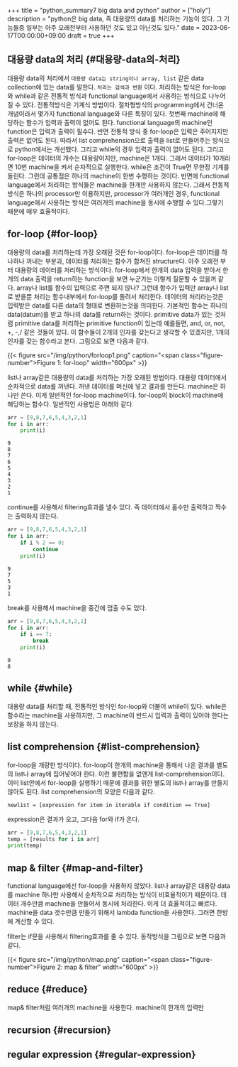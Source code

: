 +++
title = "python_summary7 big data and python"
author = ["holy"]
description = "python은 big data, 즉 대용량의 data를 처리하는 기능이 있다. 그 기능들중 일부는 아주 오래전부터 사용하던 것도 있고 아닌것도 있다."
date = 2023-06-17T00:00:00+09:00
draft = true
+++

## 대용량 data의 처리 {#대용량-data의-처리}

대용량 data의 처리에서 `대용량 data는 string이나 array, list` 같은
data collection에 있는 data를 말한다. `처리는 검색과 변환`
이다. 처리하는 방식은 for-loop와 while과 같은 전통적 방식과 functional
language에서 사용하는 방식으로 나누어 질 수 있다. 전통적방식은 기계식
방법이다. 절차형방식의 programming에서 건너온 개념이라서 몇가지
functional language와 다른 특징이 있다. 첫번째 machine에 해당하는
함수가 입력과 출력이 없어도 된다. functional language의 machine인
function은 입력과 출력이 필수다. 반면 전통적 방식 중 for-loop은 입력은
주어지지만 출력은 없어도 된다. 따라서 list comprehension으로 출력을
list로 만들어주는 방식으로 python에서는 개선했다. 그리고 while의 경우
입력과 출력이 없어도 된다. 그리고 for-loop은 데이터의 개수는
대용량이지만, machine은 1개다. 그래서 데이터가 10개라면 10번 machine을
켜서 순차적으로 실행한다. while은 조건이 True면 무한정 기계를
돌린다. 그런데 공통점은 하나의 machine이 한번 수행하는 것이다. 반면에
functional language에서 처리하는 방식들은 machine을 한개만 사용하지
않는다. 그래서 전동적 방식은 하나의 processor만 이용하지만,
processor가 여러개인 경우, functional language에서 사용하는 방식은
여러개의 machine을 동시에 수행할 수 있다.그렇기 때문에 매우
효율적이다.


## for-loop {#for-loop}

대용량의 data를 처리하는데 가장 오래된 것은 for-loop이다. for-loop은
데이터를 하나하나 꺼내는 부분과, 데이터를 처리하는 함수가 합쳐진
structure다. 아주 오래전 부터 대용량의 데이터를 처리하는
방식이다. for-loop에서 한개의 data 입력을 받아서 한개의 data 출력을
return하는 function을 보면 누군가는 이렇게 질문할 수 있을꺼
같다. array나 list를 함수의 입력으로 주면 되지 않나? 그런데 함수가
입력만 array나 list로 받을뿐 처리는 함수내부에서 for-loop를 돌려서
처리한다. 데이터의 처리라는것은 입력받은 data를 다른 data의 형태로
변환하는것을 의미한다. 기본적인 함수는 하나의 data(datum)를 받고
하나의 data를 return하는 것이다. primitive data가 있는 것처럼
primitive data를 처리하는 primitive function이 있는데 예를들면, and,
or, not, +, -,/ 같은 것들이 있다. 이 함수들이 2개의 인자를 갖는다고
생각할 수 있겠지만, 1개의 인자를 갖는 함수라고 본다. 그림으로 보면
다음과 같다.

<a id="figure--for-loop"></a>

{{< figure src="/img/python/forloop1.png" caption="<span class=\"figure-number\">Figure 1: </span>for-loop" width="600px" >}}

list나 array같은 대용량의 data를 처리하는 가장 오래된 방법이다. 대용량
데이터에서 순차적으로 data를 꺼낸다. 꺼낸 데이터를 머신에 넣고 결과를
만든다. machine은 하나만 쓴다. 이게 일반적인 for-loop
machine이다. for-loop의 block이 machine에 해당하는 함수다. 일반적인
사용법은 아래와 같다.

```python
arr = [9,8,7,6,5,4,3,2,1]
for i in arr:
    print(i)

```

```text
9
8
7
6
5
4
3
2
1
```

continue를 사용해서 filtering효과를 낼수 있다. 즉 데이터에서 홀수만
출력하고 짝수는 출력하지 않는다.

```python
arr = [9,8,7,6,5,4,3,2,1]
for i in arr:
    if i % 2 == 0:
        continue
    print(i)
```

```text
9
7
5
3
1
```

break를 사용해서 machine을 중간에 멈출 수도 있다.

```python
arr = [9,8,7,6,5,4,3,2,1]
for i in arr:
    if i == 7:
        break
    print(i)
```

```text
9
8
```


## while {#while}

대용량 data를 처리할 때, 전통적인 방식인 for-loop와 더불어 while이
있다. while은 함수라는 machine을 사용하지만, 그 machine이 반드시
입력과 출력이 있어야 한다는 보장을 하지 않는다.


## list comprehension {#list-comprehension}

for-loop을 개량한 방식이다. for-loop이 한개의 machine을 통해서 나온
결과를 별도의 list나 array에 집어넣어야 한다. 이런 불편함을 없앤게
list-comprehension이다. 이미 list안에서 for-loop을 실행하기 때문에
결과를 위한 별도의 list나 array를 만들지 않아도 된다. list
comprehension의 모양은 다음과 같다.

```text
newlist = [expression for item in iterable if condition == True]
```

expression은 결과가 오고, 그다음 for와 if가 온다.

```python
arr = [9,8,7,6,5,4,3,2,1]
temp = [results for i in arr]
print(temp)
```


## map &amp; filter {#map-and-filter}

functional language에선 for-loop을 사용하지 않았다. list나 array같은
대용량 data를 machine 하나만 사용해서 순차적으로 처리하는 방식이
비효율적이기 때문이다. 데이터 개수만큼 machine을 만들어서 동시에
처리한다. 이게 더 효율적이고 빠르다. machine을 data 갯수만큼 만들기
위해서 lambda function을 사용한다. 그러면 한방에 계산할 수 있다.

filter는 if문을 사용해서
filtering효과를 줄 수 있다. 동작방식을 그림으로 보면 다음과 같다.

<a id="figure--map & filter"></a>

{{< figure src="/img/python/map.png" caption="<span class=\"figure-number\">Figure 2: </span>map &amp; filter" width="600px" >}}


## reduce {#reduce}

map&amp; filter처럼 여러개의 machine을 사용한다. machine이 한개의 입력만


## recursion {#recursion}


## regular expression {#regular-expression}
